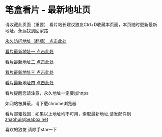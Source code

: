 # 笔盒看片 - 最新地址页

请收藏此页面（重要）
看片站长建议狼友Ctrl+D收藏本页面，本页随时更新最新地址，永远找到回家路

[永久访问地址（翻牆） 点击此处](https://beabox.net/)

[看片最新地址一 点击此处](https://j13uq2yb8g.wiki)

[看片最新地址二 点击此处](https://88t1yplvb05.wiki)

[看片最新地址三 点击此处](https://j13uq2yb8g.wiki)

[看片最新地址四 点击此处](https://5ylcs91ya9c.wiki)

看片提醒您请注意，永久地址一定要加https

如网站被屏蔽，请下载chrome浏览器

看片邮箱找回：如果以上地址均不可用，索取最新地址,请发邮件到 zhaohui@beabox.net

喜欢的狼友 请顺手star一下